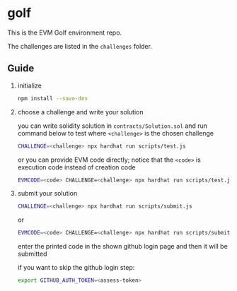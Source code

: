 # golf

This is the EVM Golf environment repo.

The challenges are listed in the `challenges` folder.

## Guide

1. initialize

    ```sh
    npm install --save-dev
    ```

1. choose a challenge and write your solution 

    you can write solidity solution in `contracts/Solution.sol` and run command below to test where `<challenge>` is the chosen challenge

    ```sh
    CHALLENGE=<challenge> npx hardhat run scripts/test.js
    ```

    or you can provide EVM code directly; notice that the `<code>` is execution code instead of creation code

    ```sh
    EVMCODE=<code> CHALLENGE=<challenge> npx hardhat run scripts/test.js
    ```

1. submit your solution

    ```sh
    CHALLENGE=<challenge> npx hardhat run scripts/submit.js
    ```

    or

    ```sh
    EVMCODE=<code> CHALLENGE=<challenge> npx hardhat run scripts/submit.js
    ```

    enter the printed code in the shown github login page and then it will be submitted

    if you want to skip the github login step:

    ```sh
    export GITHUB_AUTH_TOKEN=<assess-token>
    ```
